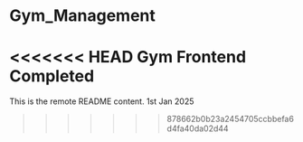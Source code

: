 
# Gym_Management
<<<<<<< HEAD
Gym Frontend Completed
=======
This is the remote README content.
1st Jan 2025

>>>>>>> 878662b0b23a2454705ccbbefa6d4fa40da02d44
